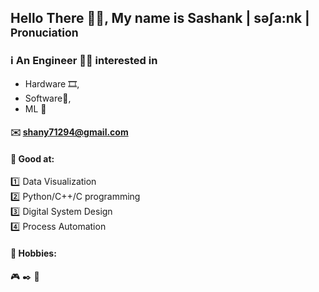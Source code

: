 ## Hello There :wave::adult:, My name is Sashank | səʃa:nk |<sub> Pronuciation </sub>

### :information_source: An Engineer :man_technologist: interested in  
 - Hardware :film_strip:,  
 - Software:scroll:,  
 - ML :robot:

#### :envelope: shany71294@gmail.com  
  
#### :medal_sports: Good at:
:one: Data Visualization  
:two: Python/C++/C programming  
:three: Digital System Design  
:four: Process Automation

#### :art: Hobbies:
:video_game:  :black_nib:  :fried_egg:
<!--
**Sashank-PK/Sashank-PK** is a ✨ _special_ ✨ repository because its `README.md` (this file) appears on your GitHub profile.

Here are some ideas to get you started:

- 🔭 I’m currently working on ...
- 🌱 I’m currently learning ...
- 👯 I’m looking to collaborate on ...
- 🤔 I’m looking for help with ...
- 💬 Ask me about ...
- 📫 How to reach me: ...
- 😄 Pronouns: ...
- ⚡ Fun fact: ...
-->
